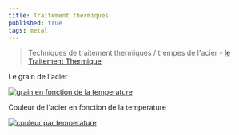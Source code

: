```yaml
---
title: Traitement thermiques
published: true
tags: metal
---
```

> Techniques de traitement thermiques / trempes de l'acier - [ le Traitement Thermique](https://www.youtube.com/watch?v=YNqji-1DOo0)

Le grain de l'acier

[![grain en fonction de la temperature](http://fabriquersoncout.11vm-serv.net/images/graphique_chauffe_grains.jpg)](http://fabriquersoncout.11vm-serv.net/Trempe%20de%20l'acier.htm)

Couleur de l'acier en fonction de la temperature

[![couleur par temperature](http://fabriquersoncout.11vm-serv.net/images/couleur%20de%20forge.jpg)](http://fabriquersoncout.11vm-serv.net/images/couleur%20de%20forge.jpg)